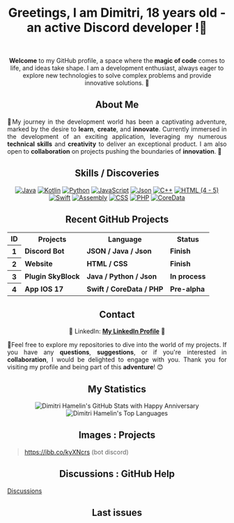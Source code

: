 <h1 align="center"><strong>Greetings, I am Dimitri, 18 years old - an active Discord developer !🚀</strong></h1>
<br>
<p align="center"><strong>Welcome</strong> to my GitHub profile, a space where the <strong>magic of code</strong> comes to life, and ideas take shape. I am a development enthusiast, always eager to explore new technologies to solve complex problems and provide innovative solutions. 🌟 </p>

<h2 align="center"><strong>About Me</strong> </h2>

<p style="text-align: justify;">🔰My journey in the development world has been a captivating adventure, marked by the desire to <strong>learn</strong>, <strong>create</strong>, and <strong>innovate</strong>. Currently immersed in the development of an exciting application, leveraging my numerous <strong>technical skills</strong> and <strong>creativity</strong> to deliver an exceptional product. I am also open to <strong>collaboration</strong> on projects pushing the boundaries of <strong>innovation</strong>. 🚀</p>

<h2 align="center"><strong>Skills / Discoveries</strong> </h2>

<div align="center"">
    <a href="https://www.java.com"><img src="https://img.shields.io/badge/Java-%23FF5733" alt="Java"></a>
    <a href="https://kotlinlang.org"><img src="https://img.shields.io/badge/Kotlin-%23FFA233" alt="Kotlin"></a>
    <a href="https://www.python.org"><img src="https://img.shields.io/badge/Python-%2329BF12" alt="Python"></a>
    <a href="https://developer.mozilla.org/en-US/docs/Web/JavaScript"><img src="https://img.shields.io/badge/JavaScript-%23448AFF" alt="JavaScript"></a>
    <a href="https://www.json.org/json-en.html"><img src="https://img.shields.io/badge/Json-%19933134" alt="Json"></a>
    <a href="https://www.cplusplus.com"><img src="https://img.shields.io/badge/C++-%23FF3434" alt="C++"></a>
    <a href="https://developer.mozilla.org/en-US/docs/Web/HTML"><img src="https://img.shields.io/badge/HTML (4 - 5)-%23FF5733" alt="HTML (4 - 5)"></a>
    <a href="https://swift.org"><img src="https://img.shields.io/badge/Swift-%23FF7F45" alt="Swift"></a>
    <a href="https://www.asc.asn.au/wp-content/uploads/2015/09/assembly.gif"><img src="https://img.shields.io/badge/Assembly-%238A2BE2" alt="Assembly"></a>
    <a href="https://developer.mozilla.org/en-US/docs/Web/CSS"><img src="https://img.shields.io/badge/CSS-%231572B6" alt="CSS"></a>
    <a href="https://www.php.net"><img src="https://img.shields.io/badge/PHP-%23777BB4" alt="PHP"></a>
    <a href="https://developer.apple.com/documentation/coredata"><img src="https://img.shields.io/badge/CoreData-%238B4513" alt="CoreData"></a>

</div>

<h2 align="center"><strong>Recent GitHub Projects</strong></h2>

<div align="center">
    <table>
        <tr>
            <th><strong>ID</strong></th>
            <th><strong>Projects</strong></th>
            <th><strong>Language</strong></th>
            <th><strong>Status</strong></th>
        </tr>
        <tr>
            <th><strong>1</strong></th>
            <td><strong>Discord Bot</strong></td>
            <td><strong>JSON / Java / Json</strong></td>
            <td><strong>Finish</strong></td>
        </tr>
        <tr>
            <th><strong>2</strong></th>
            <td><strong>Website</strong></td>
            <td><strong>HTML / CSS</strong></td>
            <td><strong>Finish</strong></td>
        </tr>
        <tr>
            <th><strong>3</strong></th>
            <td><strong>Plugin SkyBlock</strong></td>
            <td><strong>Java / Python / Json</strong></td>
            <td><strong>In process</strong></td>
        </tr>
        <tr>
            <th><strong>4</strong></th>
            <td><strong>App IOS 17</strong></td>
            <td><strong>Swift / CoreData / PHP</strong></td>
            <td><strong>Pre-alpha</strong></td>
        </tr>
        <!-- Add more projects and durations here -->
    </table>
</div>

<h2 align="center"><strong>Contact</strong></h2>

<p align="center">
    💼 LinkedIn: <a target="_blank" href="https://fr.linkedin.com/in/dimitri-hamelin-15b854256?original_referer=https%3A%2F%2Fwww.google.com%2F"><strong>My LinkedIn Profile</strong></a> 📧
</p>

<p style="text-align: justify;">🔰Feel free to explore my repositories to dive into the world of my projects. If you have any <strong>questions</strong>, <strong>suggestions</strong>, or if you're interested in <strong>collaboration</strong>, I would be delighted to engage with you. Thank you for visiting my profile and being part of this <strong>adventure</strong>! 😊</p>


<h2 align="center"><strong>My Statistics</strong></h2>

<p align="center">
<img src="https://github-readme-stats.vercel.app/api?username=dimitrihamelin&hide=contribs,prs&custom_title=GitHub%20Dimitri&show_icons=true&theme=radical" alt="Dimitri Hamelin's GitHub Stats with Happy 
Anniversary">
    <br> 
<img src="https://github-readme-stats.vercel.app/api/top-langs/?username=dimitrihamelin&layout=compact&langs_count=10&theme=radical" alt="Dimitri Hamelin's Top Languages">

</p>

<h2 align="center"><strong>Images : Projects</strong></h2>

> https://ibb.co/kyXNcrs (bot discord)

<h2 align="center"><strong>Discussions : GitHub Help</strong></h2>

[Discussions](https://github.com/orgs/community/discussions/79307)

<h2 align="center"><strong>Last issues</strong></h2>

